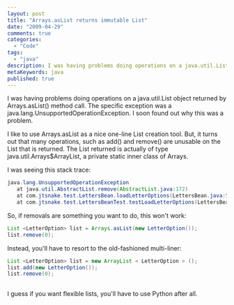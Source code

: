 ```yaml
---
layout: post
title: "Arrays.asList returns immutable List"
date: "2009-04-29"
comments: true
categories:
  - "Code"
tags:
  - "java"
description: I was having problems doing operations on a java.util.List object returned by Arrays.asList() method call.   The specific exception was a java.lang.Unsuppor
metaKeywords: java
published: true
---
```


I was having problems doing operations on a java.util.List object returned by Arrays.asList() method call.   The specific exception was a java.lang.UnsupportedOperationException.  I soon found out why this was a problem.

<!--more-->

I like to use Arrays.asList as a nice one-line List creation tool.  But, it turns out that many operations, such as add() and remove() are unusable on the List that is returned.  The List returned is actually of type java.util.Arrays$ArrayList, a private static inner class of Arrays.  

I was seeing this stack trace:

```java
java.lang.UnsupportedOperationException
   at java.util.AbstractList.remove(AbstractList.java:172)
   at com.jtsnake.test.LettersBean.loadLetterOptions(LettersBean.java:554)
   at com.jtsnake.test.LettersBeanTest.testLoadLetterOptions(LettersBeanTest.java:974)
```


So, if removals are something you want to do, this won't work:


```java
List <LetterOption> list = Arrays.asList(new LetterOption());
list.remove(0);
```

Instead, you'll have to resort to the old-fashioned multi-liner:

```java
List <LetterOption> list = new ArrayList < LetterOption > ();
list.add(new LetterOption());
list.remove(0);
    
```
I guess if you want flexible lists, you'll have to use Python after all.

  
